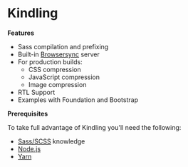 # Kindling <!-- {docsify-ignore} -->

**Features**

- Sass compilation and prefixing
- Built-in [Browsersync](https://www.browsersync.io/) server
- For production builds:
  - CSS compression
  - JavaScript compression
  - Image compression
- RTL Support
- Examples with Foundation and Bootstrap

**Prerequisites**

To take full advantage of Kindling you'll need the following:

- [Sass/SCSS](https://sass-lang.com/) knowledge
- [Node.js](https://nodejs.org/en/download/)
- [Yarn](https://yarnpkg.com/getting-started/install)
